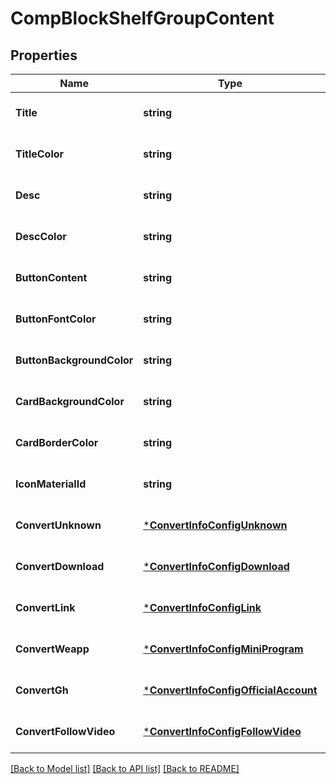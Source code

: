 # CompBlockShelfGroupContent

## Properties
Name | Type | Description | Notes
------------ | ------------- | ------------- | -------------
**Title** | **string** |  | [optional] [default to null]
**TitleColor** | **string** |  | [optional] [default to null]
**Desc** | **string** |  | [optional] [default to null]
**DescColor** | **string** |  | [optional] [default to null]
**ButtonContent** | **string** |  | [optional] [default to null]
**ButtonFontColor** | **string** |  | [optional] [default to null]
**ButtonBackgroundColor** | **string** |  | [optional] [default to null]
**CardBackgroundColor** | **string** |  | [optional] [default to null]
**CardBorderColor** | **string** |  | [optional] [default to null]
**IconMaterialId** | **string** |  | [optional] [default to null]
**ConvertUnknown** | [***ConvertInfoConfigUnknown**](convert_info_config_unknown.md) |  | [optional] [default to null]
**ConvertDownload** | [***ConvertInfoConfigDownload**](convert_info_config_download.md) |  | [optional] [default to null]
**ConvertLink** | [***ConvertInfoConfigLink**](convert_info_config_link.md) |  | [optional] [default to null]
**ConvertWeapp** | [***ConvertInfoConfigMiniProgram**](convert_info_config_miniProgram.md) |  | [optional] [default to null]
**ConvertGh** | [***ConvertInfoConfigOfficialAccount**](convert_info_config_officialAccount.md) |  | [optional] [default to null]
**ConvertFollowVideo** | [***ConvertInfoConfigFollowVideo**](convert_info_config_followVideo.md) |  | [optional] [default to null]

[[Back to Model list]](../README.md#documentation-for-models) [[Back to API list]](../README.md#documentation-for-api-endpoints) [[Back to README]](../README.md)


